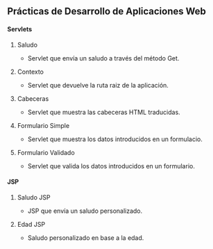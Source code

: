 ## Prácticas de Desarrollo de Aplicaciones Web

#### Servlets

1. Saludo
    * Servlet que envía un saludo a través del método Get.

2. Contexto
    * Servlet que devuelve la ruta raiz de la aplicación. 

3. Cabeceras
    * Servlet que muestra las cabeceras HTML traducidas.
    
4. Formulario Simple
   * Servlet que muestra los datos introducidos en un formulacio.
   
5. Formulario Validado
   * Servlet que valida los datos introducidos en un formulario.
   
   
#### JSP

1. Saludo JSP
   * JSP que envía un saludo personalizado.
   
2. Edad JSP
   * Saludo personalizado en base a la edad.
